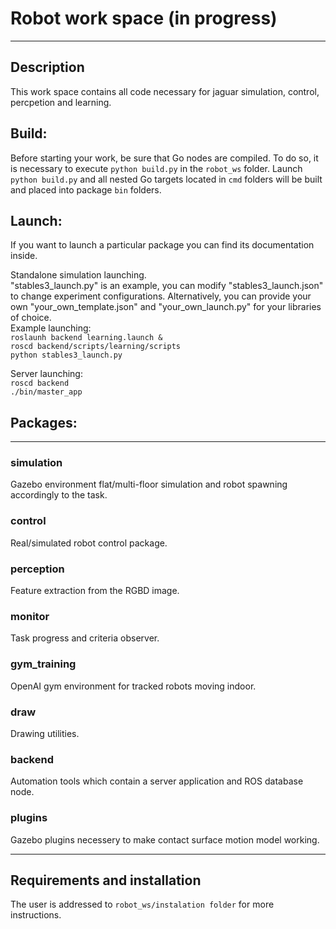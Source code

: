 # Robot work space (in progress)
***
## Description
This work space contains all code necessary for jaguar simulation,
control, percpetion and learning.

## Build:  
Before starting your work, be sure that Go nodes are compiled.
To do so, it is necessary to execute `python build.py` in the `robot_ws` folder.
Launch `python build.py` and all nested Go targets located in `cmd` folders will be built and placed into package `bin` folders.

## Launch:
If you want to launch a particular package you can find its documentation inside.

Standalone simulation launching.  
"stables3_launch.py" is an example, you can modify "stables3_launch.json" to change experiment configurations.
Alternatively, you can provide your own "your_own_template.json" and "your_own_launch.py" for your libraries of choice.  
Example launching:    
    `roslaunh backend learning.launch &`  
    `roscd backend/scripts/learning/scripts`  
    `python stables3_launch.py`  

Server launching:    
    `roscd backend`  
    `./bin/master_app`
    

## Packages:
***
### simulation
Gazebo environment flat/multi-floor simulation and robot spawning accordingly to the task.
### control
Real/simulated robot control package.
### perception
Feature extraction from the RGBD image.
### monitor
Task progress and criteria observer.
### gym_training
OpenAI gym environment for tracked robots moving indoor.
### draw
Drawing utilities.
### backend
Automation tools which contain a server application and ROS database node.
### plugins
Gazebo plugins necessery to make contact surface motion model working.
***

## Requirements and installation
The user is addressed to `robot_ws/instalation folder` for more instructions.
